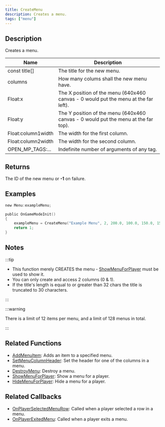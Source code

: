 ```yaml
---
title: CreateMenu
description: Creates a menu.
tags: ["menu"]
---
```


## Description

Creates a menu.

| Name               | Description                                                                         |
| ------------------ | ----------------------------------------------------------------------------------- |
| const title[]      | The title for the new menu.                                                         |
| columns            | How many colums shall the new menu have.                                            |
| Float:x            | The X position of the menu (640x460 canvas - 0 would put the menu at the far left). |
| Float:y            | The Y position of the menu (640x460 canvas - 0 would put the menu at the far top).  |
| Float:column1width | The width for the first column.                                                     |
| Float:column2width | The width for the second column.                                                    |
| OPEN_MP_TAGS:...   | Indefinite number of arguments of any tag.                                          |

## Returns

The ID of the new menu or **-1** on failure.

## Examples

```c
new Menu:exampleMenu;

public OnGameModeInit()
{
    exampleMenu = CreateMenu("Example Menu", 2, 200.0, 100.0, 150.0, 150.0);
    return 1;
}
```

## Notes

:::tip

- This function merely CREATES the menu - [ShowMenuForPlayer](ShowMenuForPlayer) must be used to show it.
- You can only create and access 2 columns (0 & 1).
- If the title's length is equal to or greater than 32 chars the title is truncated to 30 characters.

:::

:::warning

There is a limit of 12 items per menu, and a limit of 128 menus in total.

:::

## Related Functions

- [AddMenuItem](AddMenuItem): Adds an item to a specified menu.
- [SetMenuColumnHeader](SetMenuColumnHeader): Set the header for one of the columns in a menu.
- [DestroyMenu](DestroyMenu): Destroy a menu.
- [ShowMenuForPlayer](ShowMenuForPlayer): Show a menu for a player.
- [HideMenuForPlayer](HideMenuForPlayer): Hide a menu for a player.

## Related Callbacks

- [OnPlayerSelectedMenuRow](../callbacks/OnPlayerSelectedMenuRow): Called when a player selected a row in a menu.
- [OnPlayerExitedMenu](../callbacks/OnPlayerExitedMenu): Called when a player exits a menu.
